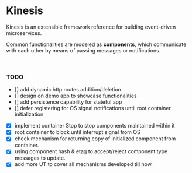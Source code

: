 # Kinesis

Kinesis is an extensible framework reference for building event-driven microservices. 
<p>Common functionalities are modeled as <b>components</b>, which communicate with each other by means of passing messages or notifications.</p>


<br/>

### TODO
- [] add dynamic http routes addition/deletion
- [] design on demo app to showcase functionalities
- [] add persistence capability for stateful app
- [] defer registering for OS signal notifications until root container initialization
- [X] implement container Stop to stop components maintained within it
- [X] root container to block until interrupt signal from OS
- [X] check mechanism for returning copy of initialized component from container.
- [X] using component hash & etag to accept/reject component type messages to update.
- [X] add more UT to cover all mechanisms developed till now.